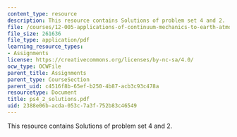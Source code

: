 ```yaml
---
content_type: resource
description: This resource contains Solutions of problem set 4 and 2.
file: /courses/12-005-applications-of-continuum-mechanics-to-earth-atmospheric-and-planetary-sciences-spring-2006/2388e06bacda053c7a3f752b83c46549_ps4_2_solutions.pdf
file_size: 261636
file_type: application/pdf
learning_resource_types:
- Assignments
license: https://creativecommons.org/licenses/by-nc-sa/4.0/
ocw_type: OCWFile
parent_title: Assignments
parent_type: CourseSection
parent_uid: c4516f8b-65ef-b250-4b87-acb3c93c478a
resourcetype: Document
title: ps4_2_solutions.pdf
uid: 2388e06b-acda-053c-7a3f-752b83c46549
---
```

This resource contains Solutions of problem set 4 and 2.